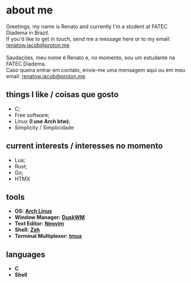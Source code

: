 # about me
Greetings, my name is Renato and currently I'm a student at FATEC Diadema in
Brazil.<br>
If you'd like to get in touch, send me a message here or to my email:
renatow.jacob@proton.me<br><br>
Saudações, meu nome é Renato e, no momento, sou um estudante na FATEC Diadema.
<br>
Caso queira entrar em contato, envie-me uma mensagem aqui ou em meu email:
renatow.jacob@proton.me

## things I like / coisas que gosto
- C;<br>
- Free software;<br>
- Linux **(I use Arch btw)**;<br>
- Simplicity / Simplicidade

## current interests / interesses no momento
- Lua;
- Rust;
- Go;
- HTMX

## tools
- **OS:** [**Arch Linux**](https://archlinux.org/)
- **Window Manager:** [**DuskWM**](https://github.com/bakkeby/dusk/wiki)
- **Text Editor:** [**Neovim**](https://neovim.io/)
- **Shell:** [**Zsh**](https://www.zsh.org/)
- **Terminal Multiplexer:** [**tmux**](https://github.com/tmux/tmux/wiki)

## languages
- **C**
- **Shell**
